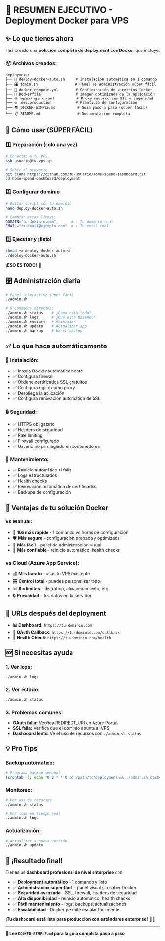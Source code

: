 # 🎯 RESUMEN EJECUTIVO - Deployment Docker para VPS

## ✨ Lo que tienes ahora

Has creado una **solución completa de deployment con Docker** que incluye:

### 📦 Archivos creados:

```
deployment/
├── 🚀 deploy-docker-auto.sh     # Instalación automática en 1 comando
├── 🎛️ admin.sh                 # Panel de administración súper fácil
├── 🐳 docker-compose.yml        # Configuración de servicios Docker
├── 🐳 Dockerfile                # Imagen optimizada de la aplicación
├── 🌐 nginx/nginx.conf          # Proxy reverso con SSL y seguridad
├── ⚙️ .env.production           # Plantilla de configuración
├── 📚 DOCKER-SIMPLE.md          # Guía paso a paso (súper fácil)
└── 📋 README.md                 # Documentación completa
```

## 🚀 Cómo usar (SÚPER FÁCIL)

### 1️⃣ Preparación (solo una vez)

```bash
# Conectar a tu VPS
ssh usuario@tu-vps-ip

# Subir el proyecto
git clone https://github.com/tu-usuario/home-spend-dashboard.git
cd home-spend-dashboard/deployment
```

### 2️⃣ Configurar dominio

```bash
# Editar script con tu dominio
nano deploy-docker-auto.sh

# Cambiar estas líneas:
DOMAIN="tu-dominio.com"       # ← Tu dominio real
EMAIL="tu-email@ejemplo.com"  # ← Tu email real
```

### 3️⃣ Ejecutar y ¡listo!

```bash
chmod +x deploy-docker-auto.sh
./deploy-docker-auto.sh
```

**¡ESO ES TODO!** 🎉

## 🎛️ Administración diaria

```bash
# Panel interactivo súper fácil
./admin.sh

# O comandos directos:
./admin.sh status    # ¿Cómo está todo?
./admin.sh logs      # ¿Qué está pasando?
./admin.sh restart   # Reiniciar
./admin.sh update    # Actualizar app
./admin.sh backup    # Hacer backup
```

## ✅ Lo que hace automáticamente

### 🔧 Instalación:
- ✅ Instala Docker automáticamente
- ✅ Configura firewall 
- ✅ Obtiene certificados SSL gratuitos
- ✅ Configura nginx como proxy
- ✅ Despliega la aplicación
- ✅ Configura renovación automática de SSL

### 🔒 Seguridad:
- ✅ HTTPS obligatorio
- ✅ Headers de seguridad
- ✅ Rate limiting
- ✅ Firewall configurado
- ✅ Usuario no privilegiado en contenedores

### 🔄 Mantenimiento:
- ✅ Reinicio automático si falla
- ✅ Logs estructurados
- ✅ Health checks
- ✅ Renovación automática de certificados
- ✅ Backups de configuración

## 🌟 Ventajas de tu solución Docker

### vs Manual:
- 🚀 **10x más rápido** - 1 comando vs horas de configuración
- 🛡️ **Más seguro** - configuración probada y optimizada
- 🔧 **Más fácil** - panel de administración visual
- 🔄 **Más confiable** - reinicio automático, health checks

### vs Cloud (Azure App Service):
- 💰 **Más barato** - usas tu VPS existente
- 🎛️ **Control total** - puedes personalizar todo
- 📊 **Sin límites** - de tráfico, almacenamiento, etc.
- 🔒 **Privacidad** - tus datos en tu servidor

## 🎯 URLs después del deployment

- **📊 Dashboard:** `https://tu-dominio.com`
- **🔄 OAuth Callback:** `https://tu-dominio.com/callback`
- **🏥 Health Check:** `https://tu-dominio.com/health`

## 🆘 Si necesitas ayuda

### 1. Ver logs:
```bash
./admin.sh logs
```

### 2. Ver estado:
```bash
./admin.sh status
```

### 3. Problemas comunes:
- **OAuth falla:** Verifica REDIRECT_URI en Azure Portal
- **SSL falla:** Verifica que el dominio apunte al VPS  
- **Dashboard lento:** Ve el uso de recursos con `./admin.sh status`

## 💡 Pro Tips

### Backup automático:
```bash
# Programa backup semanal
(crontab -l; echo "0 2 * * 0 cd /path/to/deployment && ./admin.sh backup") | crontab -
```

### Monitoreo:
```bash
# Ver uso de recursos
./admin.sh status

# Ver logs en tiempo real
./admin.sh logs
```

### Actualización:
```bash
# Actualizar a nueva versión
./admin.sh update
```

## 🎉 ¡Resultado final!

Tienes un **dashboard profesional de nivel enterprise** con:

- ✅ **Deployment automático** - 1 comando y listo
- ✅ **Administración súper fácil** - panel visual sin saber Docker
- ✅ **Seguridad avanzada** - SSL, firewall, headers de seguridad
- ✅ **Alta disponibilidad** - reinicio automático, health checks
- ✅ **Fácil mantenimiento** - logs, backups, actualizaciones
- ✅ **Escalabilidad** - Docker permite escalar fácilmente

**¡Tu dashboard está listo para producción con estándares enterprise!** 🚀🐳

---

**📖 Lee `DOCKER-SIMPLE.md` para la guía completa paso a paso**
